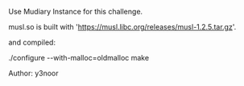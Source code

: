 Use Mudiary Instance for this challenge.

musl.so is built with 'https://musl.libc.org/releases/musl-1.2.5.tar.gz'.

and compiled:

./configure --with-malloc=oldmalloc
make

Author: y3noor
